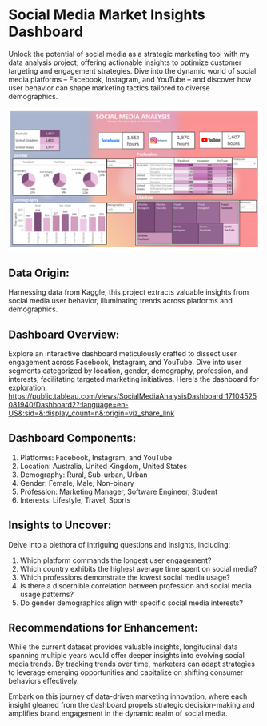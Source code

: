 # Social Media Market Insights Dashboard

Unlock the potential of social media as a strategic marketing tool with my data analysis project, offering actionable insights to optimize customer targeting and engagement strategies. Dive into the dynamic world of social media platforms – Facebook, Instagram, and YouTube – and discover how user behavior can shape marketing tactics tailored to diverse demographics.

![download](https://github.com/banelendlovu/Social-Media-Analysis/blob/main/dashboard%20image.png)

## Data Origin:
Harnessing data from Kaggle, this project extracts valuable insights from social media user behavior, illuminating trends across platforms and demographics.

## Dashboard Overview:
Explore an interactive dashboard meticulously crafted to dissect user engagement across Facebook, Instagram, and YouTube. Dive into user segments categorized by location, gender, demography, profession, and interests, facilitating targeted marketing initiatives. 
Here's the dashboard for exploration: https://public.tableau.com/views/SocialMediaAnalysisDashboard_17104525081940/Dashboard2?:language=en-US&:sid=&:display_count=n&:origin=viz_share_link

## Dashboard Components:
1. Platforms: Facebook, Instagram, and YouTube
2. Location: Australia, United Kingdom, United States
3. Demography: Rural, Sub-urban, Urban
4. Gender: Female, Male, Non-binary
5. Profession: Marketing Manager, Software Engineer, Student
6. Interests: Lifestyle, Travel, Sports

## Insights to Uncover:
Delve into a plethora of intriguing questions and insights, including:
1. Which platform commands the longest user engagement?
2. Which country exhibits the highest average time spent on social media?
3. Which professions demonstrate the lowest social media usage?
4. Is there a discernible correlation between profession and social media usage patterns?
5. Do gender demographics align with specific social media interests?

## Recommendations for Enhancement:
While the current dataset provides valuable insights, longitudinal data spanning multiple years would offer deeper insights into evolving social media trends. By tracking trends over time, marketers can adapt strategies to leverage emerging opportunities and capitalize on shifting consumer behaviors effectively.

Embark on this journey of data-driven marketing innovation, where each insight gleaned from the dashboard propels strategic decision-making and amplifies brand engagement in the dynamic realm of social media.
